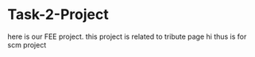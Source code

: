 # Task-2-Project
here is our FEE project.
this project is related to tribute page
hi thus is for scm project

